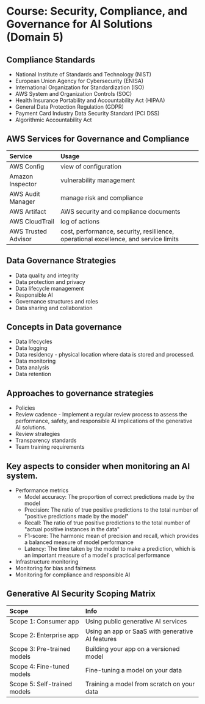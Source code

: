 # Course: Security, Compliance, and Governance for AI Solutions (Domain 5)

## Compliance Standards
- National Institute of Standards and Technology (NIST)
- European Union Agency for Cybersecurity (ENISA)
- International Organization for Standardization (ISO)
- AWS System and Organization Controls (SOC)
- Health Insurance Portability and Accountability Act (HIPAA)
- General Data Protection Regulation (GDPR)
- Payment Card Industry Data Security Standard (PCI DSS)
- Algorithmic Accountability Act

## AWS Services for Governance and Compliance

| Service | Usage |
|:--|:--|
| AWS Config | view of configuration |
| Amazon Inspector | vulnerability management |
| AWS Audit Manager | manage risk and compliance |
| AWS Artifact | AWS security and compliance documents |
| AWS CloudTrail | log of actions |
| AWS Trusted Advisor | cost, performance, security, resillience, operational excellence, and service limits |

## Data Governance Strategies
- Data quality and integrity
- Data protection and privacy
- Data lifecycle management
- Responsible AI
- Governance structures and roles
- Data sharing and collaboration

## Concepts in Data governance
- Data lifecycles
- Data logging
- Data residency - physical location where data is stored and processed.
- Data monitoring
- Data analysis
- Data retention

## Approaches to governance strategies
- Policies
- Review cadence - Implement a regular review process to assess the performance, safety, and responsible AI implications of the generative AI solutions.
- Review strategies
- Transparency standards
- Team training requirements

## Key aspects to consider when monitoring an AI system.
- Performance metrics
	- Model accuracy: The proportion of correct predictions made by the model
	- Precision: The ratio of true positive predictions to the total number of "positive predictions made by the model"
	- Recall: The ratio of true positive predictions to the total number of "actual positive instances in the data"
	- F1-score: The harmonic mean of precision and recall, which provides a balanced measure of model performance
	- Latency: The time taken by the model to make a prediction, which is an important measure of a model's practical performance
- Infrastructure monitoring
- Monitoring for bias and fairness
- Monitoring for compliance and responsible AI

## Generative AI Security Scoping Matrix

| Scope | Info |
|:--|:--|
| Scope 1: Consumer app        | Using public generative AI services |
| Scope 2: Enterprise app        | Using an app or SaaS with generative AI features |
| Scope 3: Pre-trained models | Building your app on a versioned model |
| Scope 4: Fine-tuned models  | Fine-tuning a model on your data |
| Scope 5: Self-trained models | Training a model from scratch on your data |
